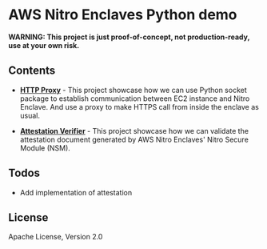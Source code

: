 # AWS Nitro Enclaves Python demo

**WARNING: This project is just proof-of-concept, not production-ready, use at your own risk.**

## Contents

- [**HTTP Proxy**](https://github.com/richardfan1126/nitro-enclave-python-demo/tree/master/http-proxy) - This project showcase how we can use Python socket package to establish communication between EC2 instance and Nitro Enclave. And use a proxy to make HTTPS call from inside the enclave as usual.

- [**Attestation Verifier**](https://github.com/richardfan1126/nitro-enclave-python-demo/tree/master/attestation_verifier) - This project showcase how we can validate the attestation document generated by AWS Nitro Enclaves' Nitro Secure Module (NSM).

## Todos

 - Add implementation of attestation
 
License
----

Apache License, Version 2.0
